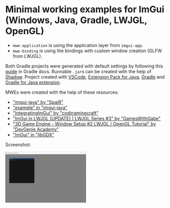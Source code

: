 # Minimal working examples for ImGui (Windows, Java, Gradle, LWJGL, OpenGL)

* `mwe-application` is using the application layer from `imgui-app`.
* `mwe-binding` is using the bindings with custom window creation (GLFW from LWJGL).

Both Gradle projects were generated with default settings by following this [guide](https://docs.gradle.org/current/samples/sample_building_java_applications.html) in Gradle docs. Runnable `.jar`s can be created with the help of [Shadow](https://imperceptiblethoughts.com/shadow/getting-started/). Project created with [VSCode](https://code.visualstudio.com/docs/languages/java), [Extension Pack for Java](https://marketplace.visualstudio.com/items?itemName=vscjava.vscode-java-pack), [Gradle](https://gradle.org/install/) and [Gradle for Java extension](https://marketplace.visualstudio.com/items?itemName=vscjava.vscode-gradle).

MWEs were created with the help of these resources:

* ["imgui-java" by "SpaiR"](https://github.com/SpaiR/imgui-java)
* ["example" in "imgui-java"](https://github.com/SpaiR/imgui-java/blob/6b836aa2f94b4d5c276bb986acfc37447fe7c81e/example/src/main/java/Main.java)
* ["IntegratingImGui" by "codingminecraft"](https://github.com/codingminecraft/IntegratingImGui)
* ["ImGui in LWJGL (UPDATE) | LWJGL Series #3" by "GamesWithGabe"](https://www.youtube.com/watch?v=Xq-eVcNtUbw)
* ["3D Game Engine - Window Setup #2 LWJGL / OpenGL Tutorial" by "DevGenie Academy"](https://www.youtube.com/watch?v=a4Xwp2ln-N0&list=PL4QbKfRYvHvSJSVgHawYIvcIA0CcgnMzw&index=2)
* ["ImGui" in "libGDX"](https://libgdx.com/wiki/graphics/2d/imgui)

Screenshot:

<img src="./screenshot.png" title="screenshot" alt="screenshot" width=50%>
